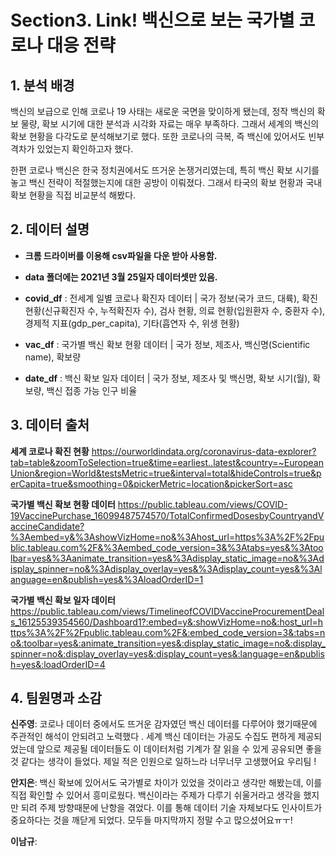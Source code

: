 #   Section3.  Link! 백신으로 보는 국가별 코로나 대응 전략 
## 1. 분석 배경 

백신의 보급으로 인해 코로나 19 사태는 새로운 국면을 맞이하게 됐는데, 정작 백신의 확보 물량, 확보 시기에 대한 분석과 시각화 자료는 매우 부족하다. 그래서 세계의 백신의 확보 현황을 다각도로 분석해보기로 했다. 또한 코로나의 극복, 즉 백신에 있어서도 빈부격차가 있었는지 확인하고자 했다.

한편 코로나 백신은 한국 정치권에서도 뜨거운 논쟁거리였는데, 특히 백신 확보 시기를 놓고 백신 전략이 적절했는지에 대한 공방이 이뤄졌다. 그래서 타국의 확보 현황과 국내 확보 현황을 직접 비교분석 해봤다.

## 2. 데이터 설명 

* **크롬 드라이버를 이용해 csv파일을 다운 받아 사용함.**

* **data 폴더에는 2021년 3월 25일자 데이터셋만 있음.**

* **covid_df** : 전세계 일별 코로나 확진자 데이터 | 국가 정보(국가 코드, 대륙), 확진 현황(신규확진자 수, 누적확진자 수), 검사 현황, 의료 현황(입원환자 수, 중환자 수), 경제적 지표(gdp_per_capita), 기타(흡연자 수, 위생 현황)

*  **vac_df** :  국가별 백신 확보 현황 데이터  | 국가 정보, 제조사, 백신명(Scientific name), 확보량 

* **date_df** : 백신 확보 일자 데이터 | 국가 정보, 제조사 및 백신명, 확보 시기(월), 확보량,  백신 접종 가능 인구 비율 

## 3. 데이터 출처 


**세계 코로나 확진 현황**
https://ourworldindata.org/coronavirus-data-explorer?tab=table&zoomToSelection=true&time=earliest..latest&country=~EuropeanUnion&region=World&testsMetric=true&interval=total&hideControls=true&perCapita=true&smoothing=0&pickerMetric=location&pickerSort=asc

**국가별 백신 확보 현황 데이터**
https://public.tableau.com/views/COVID-19VaccinePurchase_16099487574570/TotalConfirmedDosesbyCountryandVaccineCandidate?%3Aembed=y&%3AshowVizHome=no&%3Ahost_url=https%3A%2F%2Fpublic.tableau.com%2F&%3Aembed_code_version=3&%3Atabs=yes&%3Atoolbar=yes&%3Aanimate_transition=yes&%3Adisplay_static_image=no&%3Adisplay_spinner=no&%3Adisplay_overlay=yes&%3Adisplay_count=yes&%3Alanguage=en&publish=yes&%3AloadOrderID=1

**국가별 백신 확보 일자 데이터**
https://public.tableau.com/views/TimelineofCOVIDVaccineProcurementDeals_16125539354560/Dashboard1?:embed=y&:showVizHome=no&:host_url=https%3A%2F%2Fpublic.tableau.com%2F&:embed_code_version=3&:tabs=no&:toolbar=yes&:animate_transition=yes&:display_static_image=no&:display_spinner=no&:display_overlay=yes&:display_count=yes&:language=en&publish=yes&:loadOrderID=4


## 4. 팀원명과  소감

**신주영**:  코로나 데이터 중에서도 뜨거운 감자였던 백신 데이터를 다루어야 했기때문에 주관적인 해석이 안되려고 노력했다 . 세계 백신 데이터는 가공도 수집도 편하게 제공되었는데 앞으로 제공될 데이터들도 이 데이터처럼 기계가 잘 읽을 수 있게 공유되면 좋을것 같다는 생각이 들었다. 제일 적은 인원으로 일하느라 너무너무 고생했어요 우리팀 !

**안지은**:  백신 확보에 있어서도 국가별로 차이가 있었을 것이라고 생각만 해봤는데, 이를 직접 확인할 수 있어서 흥미로웠다.  백신이라는 주제가 다루기 쉬울거라고 생각을 했지만 되려 주제 방향때문에 난항을 겪었다. 이를 통해 데이터 기술 자체보다도 인사이트가 중요하다는 것을 깨닫게 되었다. 모두들 마지막까지 정말 수고 많으셨어요ㅠㅜ!

**이남규**: 
 
